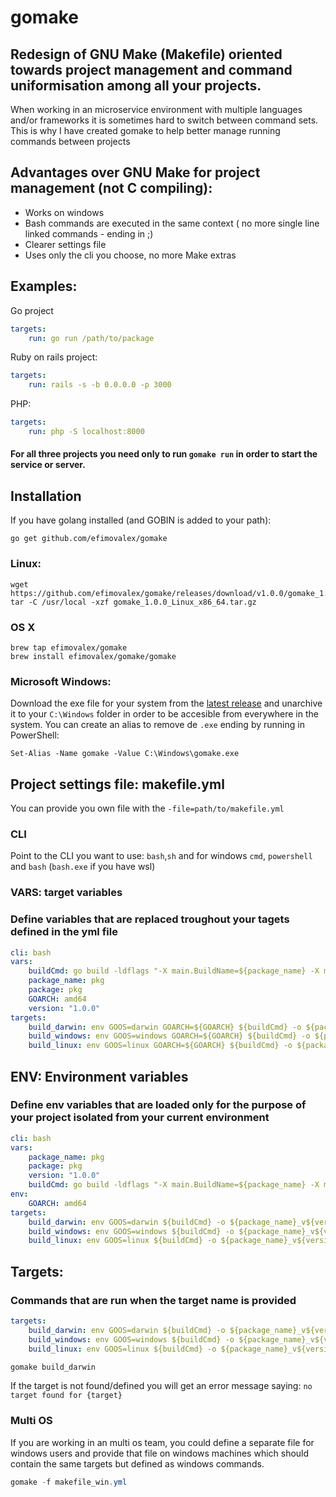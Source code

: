# gomake

## Redesign of GNU Make (Makefile) oriented towards project management and command uniformisation among all your projects.

When working in an microservice environment with multiple languages and/or frameworks it is sometimes hard to switch between command sets.
This is why I have created gomake to help better manage running commands between projects

## Advantages over GNU Make for project management (not C compiling): 
 - Works on windows
 - Bash commands are executed in the same context ( no more single line linked commands - ending in ;\)
 - Clearer settings file
 - Uses only the cli you choose, no more Make extras

## Examples: 

Go project
```yml
targets:
    run: go run /path/to/package
```

Ruby on rails project: 
```yml
targets:
    run: rails -s -b 0.0.0.0 -p 3000
```

PHP: 
```yml
targets:
    run: php -S localhost:8000
```

#### For all three projects you need only to run `gomake run` in order to start the service or server.


## Installation

If you have golang installed (and GOBIN is added to your path): 

```
go get github.com/efimovalex/gomake
```

### Linux:

```
wget https://github.com/efimovalex/gomake/releases/download/v1.0.0/gomake_1.0.0_Linux_x86_64.tar.gz
tar -C /usr/local -xzf gomake_1.0.0_Linux_x86_64.tar.gz
```

### OS X
```
brew tap efimovalex/gomake
brew install efimovalex/gomake/gomake
```

### Microsoft Windows: 

Download the exe file for your system from the [latest release](https://github.com/efimovalex/gomake/releases/latest) and unarchive it to your `C:\Windows` folder in order to be accesible from everywhere in the system.
You can create an alias to remove de `.exe` ending by running in PowerShell:

```
Set-Alias -Name gomake -Value C:\Windows\gomake.exe
```


## Project settings file: makefile.yml
You can provide you own file with the `-file=path/to/makefile.yml`

### CLI 
Point to the CLI you want to use: `bash`,`sh` and for windows `cmd`, `powershell` and `bash` (`bash.exe` if you have wsl)

### VARS: target variables
### Define variables that are replaced troughout your tagets defined in the yml file

```yml
cli: bash
vars:
    buildCmd: go build -ldflags "-X main.BuildName=${package_name} -X main.BuildVersion=${version}" 
    package_name: pkg
    package: pkg
    GOARCH: amd64
    version: "1.0.0"
targets:
    build_darwin: env GOOS=darwin GOARCH=${GOARCH} ${buildCmd} -o ${package_name}_v${version}_darwin_amd64 ${package}
    build_windows: env GOOS=windows GOARCH=${GOARCH} ${buildCmd} -o ${package_name}_v${version}_windows_amd64.exe ${package}
    build_linux: env GOOS=linux GOARCH=${GOARCH} ${buildCmd} -o ${package_name}_v${version}_linux_amd64 ${package}
```

## ENV: Environment variables
### Define env variables that are loaded only for the purpose of your project isolated from your current environment

```yml
cli: bash
vars: 
    package_name: pkg
    package: pkg
    version: "1.0.0"
    buildCmd: go build -ldflags "-X main.BuildName=${package_name} -X main.BuildVersion=${version}" 
env:
    GOARCH: amd64
targets:
    build_darwin: env GOOS=darwin ${buildCmd} -o ${package_name}_v${version}_darwin_amd64 ${package}
    build_windows: env GOOS=windows ${buildCmd} -o ${package_name}_v${version}_windows_amd64.exe ${package}
    build_linux: env GOOS=linux ${buildCmd} -o ${package_name}_v${version}_linux_amd64 ${package}
```

## Targets:
### Commands that are run when the target name is provided

```yml
targets:
    build_darwin: env GOOS=darwin ${buildCmd} -o ${package_name}_v${version}_darwin_amd64 ${package}
    build_windows: env GOOS=windows ${buildCmd} -o ${package_name}_v${version}_windows_amd64.exe ${package}
    build_linux: env GOOS=linux ${buildCmd} -o ${package_name}_v${version}_linux_amd64 ${package}
```

```sh
gomake build_darwin
```

If the target is not found/defined you will get an error message saying: `no target found for {target}`

### Multi OS
If you are working in an multi os team, you could define a separate file for windows users and provide that file on windows machines which should contain the same targets but defined as windows commands. 

```powershell
gomake -f makefile_win.yml
```
